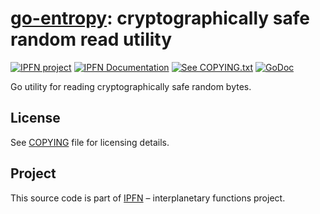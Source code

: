 # [go-entropy][entropy]: cryptographically safe random read utility

[![IPFN project][badge-ipfn]][org-ipfn]
[![IPFN Documentation][badge-docs]][docs]
[![See COPYING.txt][badge-copying]][COPYING]
[![GoDoc][badge-godoc]][godoc-ipfn]

Go utility for reading cryptographically safe random bytes.

## License

See [COPYING][COPYING] file for licensing details.

## Project

This source code is part of [IPFN](https://github.com/ipfn) – interplanetary functions project.

[docs]: https://docs.ipfn.io/
[COPYING]: https://github.com/ipfn/go-entropy/blob/master/COPYING
[badge-copying]: https://img.shields.io/badge/license-Apache%202.0-blue.svg?style=flat-square
[badge-docs]: https://img.shields.io/badge/documentation-IPFN-blue.svg?style=flat-square
[badge-godoc]: https://godoc.org/github.com/ipfn/go-entropy/entropy?status.svg
[badge-ipfn]: https://img.shields.io/badge/project-IPFN-blue.svg?style=flat-square
[org-ipfn]: https://github.com/ipfn
[godoc-ipfn]: https://godoc.org/github.com/ipfn/go-entropy/entropy
[entropy]: https://github.com/ipfn/go-entropy/

